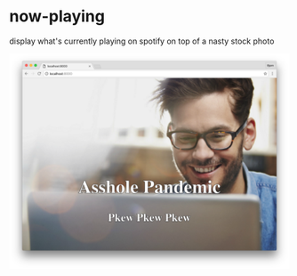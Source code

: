 # now-playing
display what's currently playing on spotify on top of a nasty stock photo

![screenshot.png](screenshot.png)

